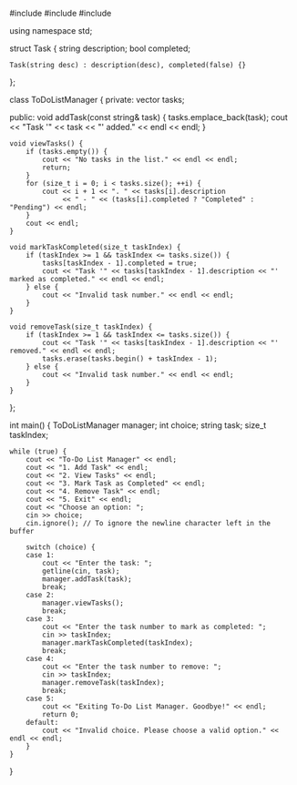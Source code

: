 
#include <iostream>
#include <vector>
#include <string>

using namespace std;

struct Task {
    string description;
    bool completed;

    Task(string desc) : description(desc), completed(false) {}
};

class ToDoListManager {
private:
    vector<Task> tasks;

public:
    void addTask(const string& task) {
        tasks.emplace_back(task);
        cout << "Task '" << task << "' added." << endl << endl;
    }

    void viewTasks() {
        if (tasks.empty()) {
            cout << "No tasks in the list." << endl << endl;
            return;
        }
        for (size_t i = 0; i < tasks.size(); ++i) {
            cout << i + 1 << ". " << tasks[i].description
                 << " - " << (tasks[i].completed ? "Completed" : "Pending") << endl;
        }
        cout << endl;
    }

    void markTaskCompleted(size_t taskIndex) {
        if (taskIndex >= 1 && taskIndex <= tasks.size()) {
            tasks[taskIndex - 1].completed = true;
            cout << "Task '" << tasks[taskIndex - 1].description << "' marked as completed." << endl << endl;
        } else {
            cout << "Invalid task number." << endl << endl;
        }
    }

    void removeTask(size_t taskIndex) {
        if (taskIndex >= 1 && taskIndex <= tasks.size()) {
            cout << "Task '" << tasks[taskIndex - 1].description << "' removed." << endl << endl;
            tasks.erase(tasks.begin() + taskIndex - 1);
        } else {
            cout << "Invalid task number." << endl << endl;
        }
    }
};

int main() {
    ToDoListManager manager;
    int choice;
    string task;
    size_t taskIndex;

    while (true) {
        cout << "To-Do List Manager" << endl;
        cout << "1. Add Task" << endl;
        cout << "2. View Tasks" << endl;
        cout << "3. Mark Task as Completed" << endl;
        cout << "4. Remove Task" << endl;
        cout << "5. Exit" << endl;
        cout << "Choose an option: ";
        cin >> choice;
        cin.ignore(); // To ignore the newline character left in the buffer

        switch (choice) {
        case 1:
            cout << "Enter the task: ";
            getline(cin, task);
            manager.addTask(task);
            break;
        case 2:
            manager.viewTasks();
            break;
        case 3:
            cout << "Enter the task number to mark as completed: ";
            cin >> taskIndex;
            manager.markTaskCompleted(taskIndex);
            break;
        case 4:
            cout << "Enter the task number to remove: ";
            cin >> taskIndex;
            manager.removeTask(taskIndex);
            break;
        case 5:
            cout << "Exiting To-Do List Manager. Goodbye!" << endl;
            return 0;
        default:
            cout << "Invalid choice. Please choose a valid option." << endl << endl;
        }
    }
}
